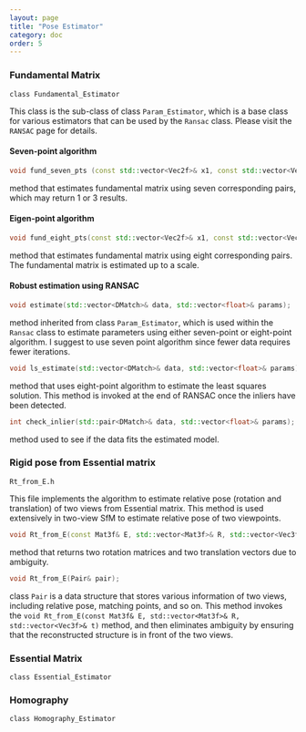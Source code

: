 ```yaml
---
layout: page
title: "Pose Estimator"
category: doc
order: 5
---
```


### Fundamental Matrix
`class Fundamental_Estimator`

This class is the sub-class of class `Param_Estimator`, which is a base class for various estimators that can be used by the `Ransac` class. Please visit the `RANSAC` page for details.

#### Seven-point algorithm
```cpp
void fund_seven_pts (const std::vector<Vec2f>& x1, const std::vector<Vec2f>& x2, vector<Mat3f>& F);
```
method that estimates fundamental matrix using seven corresponding pairs, which may return 1 or 3 results.

#### Eigen-point algorithm
```cpp
void fund_eight_pts(const std::vector<Vec2f>& x1, const std::vector<Vec2f>& x2, Mat3f& F);
```
method that estimates fundamental matrix using eight corresponding pairs. The fundamental matrix is estimated up to a scale.

#### Robust estimation using RANSAC
```cpp
void estimate(std::vector<DMatch>& data, std::vector<float>& params);
```
method inherited from class `Param_Estimator`, which is used within the `Ransac` class to estimate parameters using either seven-point or eight-point algorithm. I suggest to use seven point algorithm since fewer data requires fewer iterations.

```cpp
void ls_estimate(std::vector<DMatch>& data, std::vector<float>& params);
```
method that uses eight-point algorithm to estimate the least squares solution. This method is invoked at the end of RANSAC once the inliers have been detected.

```cpp
int check_inlier(std::pair<DMatch>& data, std::vector<float>& params);
```
method used to see if the data fits the estimated model.

### Rigid pose from Essential matrix
`Rt_from_E.h`

This file implements the algorithm to estimate relative pose (rotation and translation) of two views from Essential matrix. This method is used extensively in two-view SfM to estimate relative pose of two viewpoints.

```cpp
void Rt_from_E(const Mat3f& E, std::vector<Mat3f>& R, std::vector<Vec3f>& t);
```
method that returns two rotation matrices and two translation vectors due to ambiguity.

```cpp
void Rt_from_E(Pair& pair);
```
class `Pair` is a data structure that stores various information of two views, including relative pose, matching points, and so on. This method invokes the `void Rt_from_E(const Mat3f& E, std::vector<Mat3f>& R, std::vector<Vec3f>& t)` method, and then eliminates ambiguity by ensuring that the reconstructed structure is in front of the two views.

### Essential Matrix
`class Essential_Estimator`


### Homography
`class Homography_Estimator`